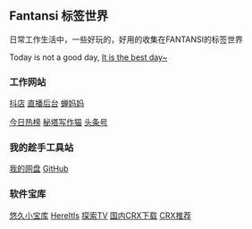 ## Fantansi 标签世界

日常工作生活中，一些好玩的，好用的收集在FANTANSI的标签世界

Today is not a good day, [It is the best day~](https://www.wolai.com/zhangao/av9K1R5kxWK64CzTtaVRFi)

### 工作网站

[抖店](https://fxg.jinritemai.com/)     [直播后台](https://buyin.jinritemai.com/dashboard/live/control)
[蝉妈妈](https://chanmama.com)

[今日热榜](https://tophub.today/c/news)      [秘塔写作猫](https://xiezuocat.com/#/)   [头条号](https://mp.toutiao.com/profile_v4/index)

### 我的趁手工具站
[我的网盘](http://120.48.65.52:5244/)   [GitHub](https://github.com/fantansi)


### 软件宝库
[悠久小宝库](https://u9baoku.xyz/)  [HereItIs](https://www.hereitis.cn/)  [探索TV](https://t.tansuo.tv/) [国内CRX下载](https://crxdl.com/) [CRX推荐](https://www.crxsoso.com/)



